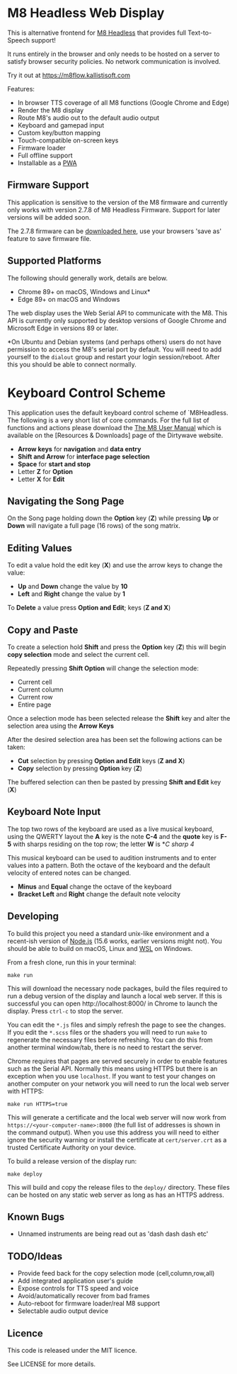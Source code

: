 # M8 Headless Web Display

This is alternative frontend for [M8 Headless](https://github.com/DirtyWave/M8HeadlessFirmware) that provides full Text-to-Speech support!

It runs entirely in the browser and only needs to be hosted on a server to satisfy browser security policies. No network communication is involved.

Try it out at https://m8flow.kallistisoft.com

Features:

- In browser TTS coverage of all M8 functions (Google Chrome and Edge)
- Render the M8 display
- Route M8's audio out to the default audio output
- Keyboard and gamepad input
- Custom key/button mapping
- Touch-compatible on-screen keys
- Firmware loader
- Full offline support
- Installable as a [PWA](https://en.wikipedia.org/wiki/Progressive_web_application)

## Firmware Support
This application is sensitive to the version of the M8 firmware and currently only works with version 2.7.8 of M8 Headless Firmware. Support for later versions will be added soon.

The 2.7.8 firmware can be [downloaded here](https://raw.githubusercontent.com/Dirtywave/M8HeadlessFirmware/main/Releases/M8_V2_7_8_HEADLESS.hex), use your browsers 'save as' feature to save firmware file.


## Supported Platforms

The following should generally work, details are below.

- Chrome 89+ on macOS, Windows and Linux\*
- Edge 89+ on macOS and Windows

The web display uses the Web Serial API to communicate with the M8. This API is currently only supported by desktop versions of Google Chrome and Microsoft Edge in versions 89 or later. 

\*On Ubuntu and Debian systems (and perhaps others) users do not have permission to access the M8's serial port by default. You will need to add yourself to the `dialout` group and restart your login session/reboot. After this you should be able to connect normally.


# Keyboard Control Scheme
This application uses the default keyboard control scheme of `M8Headless. The following is a very short list of core commands. For the full list of functions and actions please download the [The M8 User Manual](https://cdn.shopify.com/s/files/1/0455/0485/6229/files/m8_operation_manual_v20230630.pdf?v=1688149581) which is available on the [Resources & Downloads] page of the Dirtywave website.

- **Arrow keys** for **navigation** and **data entry**
- **Shift and Arrow** for **interface page selection**
- **Space** for **start and stop**
- Letter **Z** for **Option**
- Letter **X** for **Edit**

## Navigating the Song Page
On the Song page holding down the **Option** key (**Z**) while pressing **Up** or **Down** will navigate a full page (16 rows) of the song matrix.

## Editing Values
To edit a value hold the edit key (**X**) and use the arrow keys to change the value:

- **Up** and **Down** change the value by **10**
- **Left** and **Right** change the value by **1**

To **Delete** a value press **Option and Edit**; keys (**Z and X**)

## Copy and Paste
To create a selection hold **Shift** and press the **Option** key (**Z**) this will begin **copy selection** mode and select the current cell. 

Repeatedly pressing **Shift Option** will change the selection mode:
- Current cell
- Current column
- Current row
- Entire page

Once a selection mode has been selected release the **Shift** key and alter the selection area using the **Arrow Keys**

After the desired selection area has been set the following actions can be taken:

- **Cut** selection by pressing **Option and Edit** keys (**Z and X**)
- **Copy** selection by pressing **Option** key (**Z**)

The buffered selection can then be pasted by pressing **Shift and Edit** key (**X**)




## Keyboard Note Input
The top two rows of the keyboard are used as a live musical keyboard, using the QWERTY layout the **A** key is the note **C-4** and the **quote** key is **F-5** with sharps residing on the top row; the letter **W** is **C sharp 4*

This musical keyboard can be used to audition instruments and to enter values into a pattern. Both the octave of the keyboard and the default velocity of entered notes can be changed.

- **Minus** and **Equal** change the octave of the keyboard
- **Bracket Left** and **Right** change the default note velocity

## Developing

To build this project you need a standard unix-like environment and a recent-ish version of [Node.js](https://nodejs.org/) (15.6 works, earlier versions might not). You should be able to build on macOS, Linux and [WSL](https://docs.microsoft.com/en-us/windows/wsl/) on Windows.

From a fresh clone, run this in your terminal:

```
make run
```

This will download the necessary node packages, build the files required to run a debug version of the display and launch a local web server. If this is successful you can open http://localhost:8000/ in Chrome to launch the display. Press `ctrl-c` to stop the server.

You can edit the `*.js` files and simply refresh the page to see the changes. If you edit the `*.scss` files or the shaders you will need to run `make` to regenerate the necessary files before refreshing. You can do this from another terminal window/tab, there is no need to restart the server.

Chrome requires that pages are served securely in order to enable features such as the Serial API. Normally this means using HTTPS but there is an exception when you use `localhost`. If you want to test your changes on another computer on your network you will need to run the local web server with HTTPS:

```
make run HTTPS=true
```

This will generate a certificate and the local web server will now work from `https://<your-computer-name>:8000` (the full list of addresses is shown in the command output). When you use this address you will need to either ignore the security warning or install the certificate at `cert/server.crt` as a trusted Certificate Authority on your device.

To build a release version of the display run:

```
make deploy
```

This will build and copy the release files to the `deploy/` directory. These files can be hosted on any static web server as long as has an HTTPS address.

## Known Bugs
* Unnamed instruments are being read out as 'dash dash dash etc'

## TODO/Ideas

- Provide feed back for the copy selection mode (cell,column,row,all)
- Add integrated application user's guide
- Expose controls for TTS speed and voice
- Avoid/automatically recover from bad frames
- Auto-reboot for firmware loader/real M8 support
- Selectable audio output device

## Licence

This code is released under the MIT licence.

See LICENSE for more details.
